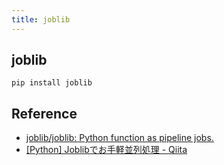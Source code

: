 ```yaml
---
title: joblib
---
```


## joblib

```
pip install joblib
```


## Reference
* [joblib/joblib: Python function as pipeline jobs.](https://github.com/joblib/joblib)
* [[Python] Joblibでお手軽並列処理 - Qiita](https://qiita.com/Yuhsak/items/1e8533343cf5458e2e08)
